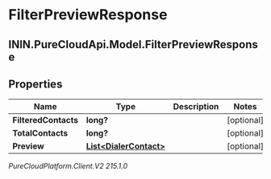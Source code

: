 # FilterPreviewResponse

## ININ.PureCloudApi.Model.FilterPreviewResponse

## Properties

|Name | Type | Description | Notes|
|------------ | ------------- | ------------- | -------------|
| **FilteredContacts** | **long?** |  | [optional] |
| **TotalContacts** | **long?** |  | [optional] |
| **Preview** | [**List&lt;DialerContact&gt;**](DialerContact) |  | [optional] |



_PureCloudPlatform.Client.V2 215.1.0_

